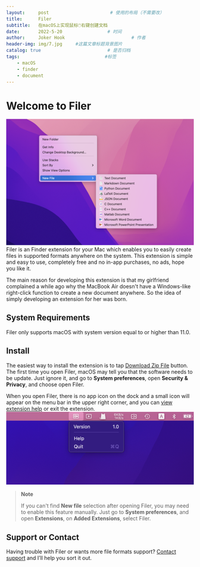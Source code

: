 ```yaml
---
layout:     post                       # 使用的布局（不需要改）
title:      Filer
subtitle:   在macOS上实现鼠标🖱️右键创建文档
date:       2022-5-20                 # 时间
author:     Joker Hook                         # 作者
header-img: img/7.jpg     #这篇文章标题背景图片
catalog: true                         # 是否归档
tags:                                #标签
    - macOS
    - finder
    - document
---
```




# Welcome to Filer
![](https://github.com/HuangRunHua/FilerApp/blob/main/intro.png)
Filer is an Finder extension for your Mac which enables you to easily create files in supported formats anywhere on the system. This extension is simple and easy to use, completely free and no in-app purchases, no ads, hope you like it.

The main reason for developing this extension is that my girlfriend complained a while ago why the MacBook Air doesn't have a Windows-like right-click function to create a new document anywhere. So the idea of simply developing an extension for her was born.

## System Requirements
Filer only supports macOS with system version equal to or higher than 11.0.

## Install
The easiest way to install the extension is to tap [Download Zip File](https://github.com/HuangRunHua/FilerApp/releases/download/v1.0/Filer.app.zip) button. The first time you open Filer, macOS may tell you that the software needs to be update. Just ignore it, and go to **System preferences**, open **Security & Privacy**, and choose open Filer.

When you open Filer, there is no app icon on the dock and a small icon will appear on the menu bar in the upper right corner, and you can [view extension help](https://github.com/HuangRunHua/FilerApp) or exit the extension.
![](https://github.com/HuangRunHua/FilerApp/blob/main/menu.png)

> **Note**
>
> If you can't find **New file** selection after opening Filer, you may need to enable this feature manually. Just go to **System preferences**, and open **Extensions**, on **Added Extensions**, select Filer.

## Support or Contact
Having trouble with Filer or wants more file formats support? [Contact support](https://twitter.com/joker_hook) and I’ll help you sort it out.

